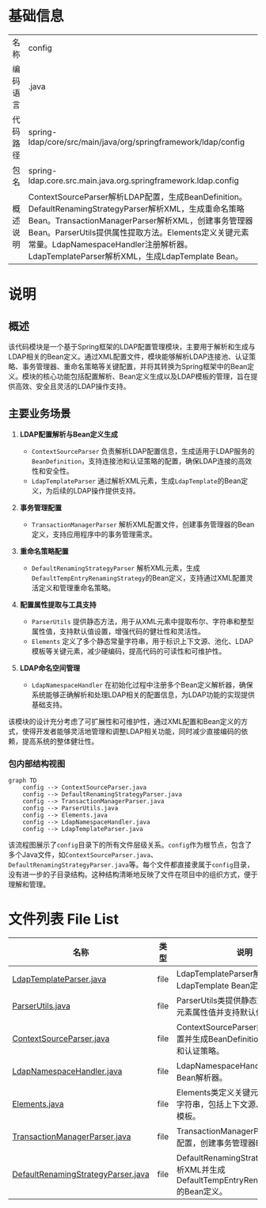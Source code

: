 # 基础信息

|      |      |
|------|------|
| 名称 | config |
| 编码语言 | .java |
| 代码路径 | spring-ldap/core/src/main/java/org/springframework/ldap/config |
| 包名 | spring-ldap.core.src.main.java.org.springframework.ldap.config |
| 概述说明 | ContextSourceParser解析LDAP配置，生成BeanDefinition。DefaultRenamingStrategyParser解析XML，生成重命名策略Bean。TransactionManagerParser解析XML，创建事务管理器Bean。ParserUtils提供属性提取方法。Elements定义关键元素常量。LdapNamespaceHandler注册解析器。LdapTemplateParser解析XML，生成LdapTemplate Bean。 |

# 说明

## 概述

该代码模块是一个基于Spring框架的LDAP配置管理模块，主要用于解析和生成与LDAP相关的Bean定义。通过XML配置文件，模块能够解析LDAP连接池、认证策略、事务管理器、重命名策略等关键配置，并将其转换为Spring框架中的Bean定义。模块的核心功能包括配置解析、Bean定义生成以及LDAP模板的管理，旨在提供高效、安全且灵活的LDAP操作支持。

## 主要业务场景

1. **LDAP配置解析与Bean定义生成**  
   - `ContextSourceParser` 负责解析LDAP配置信息，生成适用于LDAP服务的`BeanDefinition`，支持连接池和认证策略的配置，确保LDAP连接的高效性和安全性。
   - `LdapTemplateParser` 通过解析XML元素，生成`LdapTemplate`的Bean定义，为后续的LDAP操作提供支持。

2. **事务管理配置**  
   - `TransactionManagerParser` 解析XML配置文件，创建事务管理器的Bean定义，支持应用程序中的事务管理需求。

3. **重命名策略配置**  
   - `DefaultRenamingStrategyParser` 解析XML元素，生成`DefaultTempEntryRenamingStrategy`的Bean定义，支持通过XML配置灵活定义和管理重命名策略。

4. **配置属性提取与工具支持**  
   - `ParserUtils` 提供静态方法，用于从XML元素中提取布尔、字符串和整型属性值，支持默认值设置，增强代码的健壮性和灵活性。
   - `Elements` 定义了多个静态常量字符串，用于标识上下文源、池化、LDAP模板等关键元素，减少硬编码，提高代码的可读性和可维护性。

5. **LDAP命名空间管理**  
   - `LdapNamespaceHandler` 在初始化过程中注册多个Bean定义解析器，确保系统能够正确解析和处理LDAP相关的配置信息，为LDAP功能的实现提供基础支持。

该模块的设计充分考虑了可扩展性和可维护性，通过XML配置和Bean定义的方式，使得开发者能够灵活地管理和调整LDAP相关功能，同时减少直接编码的依赖，提高系统的整体健壮性。


### 包内部结构视图

```mermaid
graph TD
    config --> ContextSourceParser.java
    config --> DefaultRenamingStrategyParser.java
    config --> TransactionManagerParser.java
    config --> ParserUtils.java
    config --> Elements.java
    config --> LdapNamespaceHandler.java
    config --> LdapTemplateParser.java
```

该流程图展示了`config`目录下的所有文件层级关系。`config`作为根节点，包含了多个Java文件，如`ContextSourceParser.java`、`DefaultRenamingStrategyParser.java`等。每个文件都直接隶属于`config`目录，没有进一步的子目录结构。这种结构清晰地反映了文件在项目中的组织方式，便于理解和管理。

# 文件列表 File List

| 名称   | 类型  | 说明 |
|-------|------|-------------|
| [LdapTemplateParser.java](LdapTemplateParser.md) | file | LdapTemplateParser解析XML生成LdapTemplate Bean定义。 |
| [ParserUtils.java](ParserUtils.md) | file | ParserUtils类提供静态方法，用于获取元素属性值并支持默认值。 |
| [ContextSourceParser.java](ContextSourceParser.md) | file | ContextSourceParser类解析LDAP配置并生成BeanDefinition，支持连接池和认证策略。 |
| [LdapNamespaceHandler.java](LdapNamespaceHandler.md) | file | LdapNamespaceHandler注册三个Bean解析器。 |
| [Elements.java](Elements.md) | file | Elements类定义关键元素的静态常量字符串，包括上下文源、池化和LDAP模板。 |
| [TransactionManagerParser.java](TransactionManagerParser.md) | file | TransactionManagerParser解析XML配置，创建事务管理器Bean定义。 |
| [DefaultRenamingStrategyParser.java](DefaultRenamingStrategyParser.md) | file | DefaultRenamingStrategyParser类解析XML并生成DefaultTempEntryRenamingStrategy的Bean定义。 |


